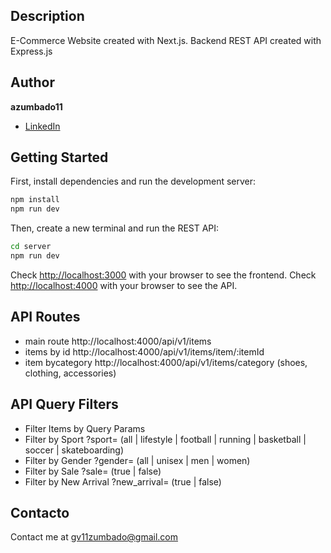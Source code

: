 ## Description
E-Commerce Website created with Next.js. Backend REST API created with Express.js

## Author
**azumbado11**
* [LinkedIn](https://www.linkedin.com/in/azumbado11)

## Getting Started
First, install dependencies and run the development server:

```bash
npm install
npm run dev
```
Then, create a new terminal and run the REST API:
```bash
cd server
npm run dev
```
Check [http://localhost:3000](http://localhost:3000) with your browser to see the frontend.
Check [http://localhost:4000](http://localhost:4000) with your browser to see the API.

## API Routes
- main route  http://localhost:4000/api/v1/items
- items by id http://localhost:4000/api/v1/items/item/:itemId
- item  bycategory http://localhost:4000/api/v1/items/category (shoes, clothing, accessories)

## API Query Filters
- Filter Items by Query Params
- Filter by Sport ?sport= (all | lifestyle | football | running | basketball | soccer | skateboarding)
- Filter by Gender ?gender= (all | unisex | men | women)
- Filter by Sale ?sale= (true | false)
- Filter by New Arrival ?new_arrival= (true | false)		

## Contacto
Contact me at gv11zumbado@gmail.com
